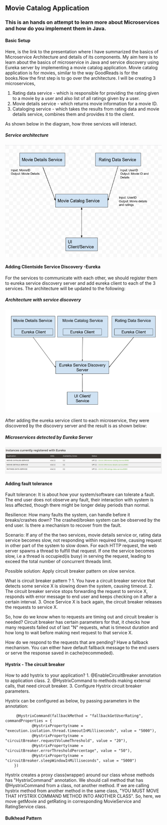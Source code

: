 ## Movie Catalog Application
### This is an hands on attempt to learn more about Microservices and how do you implement them in Java. 

#### Basic Setup
Here, is the link to the presentation where I have summarized the basics of Microservice Architecture and details of its components. My aim here is to learn about the basics of microservice in Java and service discovery using Eureka server by implementing a movie catalog application. Movie catalog application is for movies, similar to the way GoodReads is for the books.Now the first step is to go over the architecture. I will be creating 3 microservices,    
1. Rating data service - which is responsible for providing the rating given to a movie by a user and also list of all ratings given by a user.    
2. Movie details service - which returns movie information for a movie ID.    
3. Cataloging service - which takes the results from rating data and movie details service, combines them and provides it to the client.

As shown below in the diagram, how three services will interact. 

##### Service architecture

![](https://github.com/ManishaRana1195/Microservices_Movie_Catalog_Application/blob/master/documents/basic_architecture.png)


#### Adding Clientside Service Discovery -Eureka

For the services to communicate with each other, we should register them to eureka service discovery server and add eureka client to each of the 3 services. The architecture will be updated to the following:

##### Architecture with service discovery

![](https://github.com/ManishaRana1195/Microservices_Movie_Catalog_Application/blob/master/documents/architecture%20with%20eureka.png)       

After adding the eureka service client to each microservice, they were discovered by the discovery server and the result is as shown below:

##### Microservices detected by Eureka Server

![](https://github.com/ManishaRana1195/Microservices_Movie_Catalog_Application/blob/master/documents/service_discovery_result.png)

#### Adding fault tolerance
Fault tolerance: It is about how your system/software can tolerate a fault. The end user does not observe any fault, their interaction with system is less affected, though there might be longer delay periods than normal. 

Resilience: How many faults the system, can handle before it breaks/crashes down? The crashed/broken system can be observed by the end user. Is there a mechanism to recover from the fault. 

Scenario: If any of the the two services, movie details service or, rating data service becomes slow, not responding within required time, causing request in other part of the system to slow down. For each HTTP request, the web server spawns a thread to fulfill that request. If one the service becomes slow, i.e a thread is occupied(is busy) in serving the request, leading to exceed the total number of concurrent threads limit. 

Possible solution: Apply circuit breaker pattern on slow service.

What is circuit breaker pattern ?
 	1. You have a circuit breaker service that detects some service X is slowing down the system, causing timeout.
 	2. The circuit breaker service stops forwarding the request to service X, responds with error message to end user and keeps checking on it after a certain interval.
 	3. Once Service X is back again, the circuit  breaker releases the requests to service X.

So, how do we know when to requests are timing out and circuit breaker is needed?
Circuit breaker has certain parameters for that, it checks how many requests failed out of last "N" requests, what is timeout duration and how long to wait before making next request to that service X. 

How do we respond to the requests that are pending?
Have a fallback mechanism. You can either have default fallback message to the end users or serve the response saved in cache(recommeded).
​	
#### Hystrix - The circuit breaker

How to add hystrix to your application?
	1. @EnableCircuitBreaker annotation to application class.
	2. @HystrixCommand to methods making external calls, that need circuit breaker.
	3. Configure Hystrix circuit breaker parameters.

Hystrix can be configured as below, by passing parameters in the annotation:
```
	 @HystrixCommand(fallbackMethod = "fallbackGetUserRating", commandProperties = {
            @HystrixProperty(name = "execution.isolation.thread.timeoutInMilliseconds", value = "5000"),
            @HystrixProperty(name = "circuitBreaker.requestVolumeThreshold", value = "20"),
            @HystrixProperty(name = "circuitBreaker.errorThresholdPercentage", value = "50"),
            @HystrixProperty(name = "circuitBreaker.sleepWindowInMilliseconds", value = "5000")
    })
```

Hystrix creates a proxy class(wrapper) around our class whose methods has "HystrixCommand" annotation. We should call method that has @HystrixCommand from a class, not another method. If we are calling hystrix method from another method in the same class, "YOU MUST MOVE THAT HYSTRIX COMMAND METHOD INTO ANOTHER CLASS". So, here, we move  getMovie and getRating in corresponding MovieService and RatingService class.

#### Bulkhead Pattern

 












 
